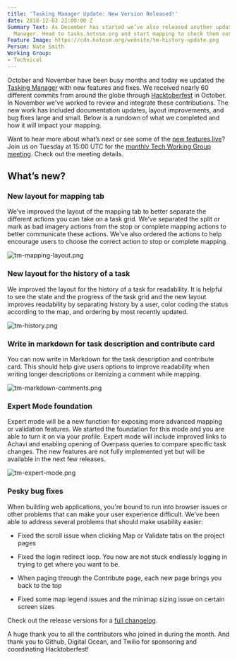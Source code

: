 ```yaml
---
title: 'Tasking Manager Update: New Version Released!'
date: 2018-12-03 22:00:00 Z
Summary Text: As December has started we’ve also released another update to the Tasking
  Manager. Head to tasks.hotosm.org and start mapping to check them out.
Feature Image: https://cdn.hotosm.org/website/tm-history-update.png
Person: Nate Smith
Working Group:
- Technical
---
```


October and November have been busy months and today we updated the [Tasking Manager](https://tasks.hotosm.org/) with new features and fixes. We received nearly 60 different commits from around the globe through [Hacktoberfest](https://hacktoberfest.digitalocean.com/) in October. In November we've worked to review and integrate these contributions. The new work has included documentation updates, layout improvements, and bug fixes large and small. Below is a rundown of what we completed and how it will impact your mapping.

Want to hear more about what’s next or see some of the [new features live](https://tasks.hotosm.org/)? Join us on Tuesday at 15:00 UTC for the [monthly Tech Working Group meeting](https://calendar.google.com/calendar/embed?src=hotosm.org_848e89aaiab04ag94d23rqn558@group.calendar.google.com). Check out the meeting details. 

## What’s new?

### New layout for mapping tab
We’ve improved the layout of the mapping tab to better separate the different actions you can take on a task grid. We’ve separated the split or mark as bad imagery actions from the stop or complete mapping actions to better communicate these actions. We’ve also ordered the actions to help encourage users to choose the correct action to stop or complete mapping.

![tm-mapping-layout.png](https://cdn.hotosm.org/website/tm-mapping-layout.png) 

### New layout for the history of a task
We improved the layout for the history of a task for readability. It is helpful to see the state and the progress of the task grid and the new layout improves readability by separating history by a user, color coding the status according to the map, and ordering by most recently updated. 

![tm-history.png](https://cdn.hotosm.org/website/tm-history.png)

### Write in markdown for task description and contribute card
You can now write in Markdown for the task description and contribute card. This should help give users options to improve readability when writing longer descriptions or itemizing a comment while mapping. 

![tm-markdown-comments.png](https://cdn.hotosm.org/website/tm-markdown-comments.png)

### Expert Mode foundation
Expert mode will be a new function for exposing more advanced mapping or validation features. We started the foundation for this mode and you are able to turn it on via your profile. Expert mode will include improved links to Achavi and enabling opening of Overpass queries to compare specific task changes. The new features are not fully implemented yet but will be available in the next few releases. 

![tm-expert-mode.png](https://cdn.hotosm.org/website/tm-expert-mode.png)

### Pesky bug fixes
When building web applications, you're bound to run into browser issues or other problems that can make your user experience difficult. We’ve been able to address several problems that should make usability easier: 

- Fixed the scroll issue when clicking Map or Validate tabs on the project pages

- Fixed the login redirect loop. You now are not stuck endlessly logging in trying to get where you want to be. 

- When paging through the Contribute page, each new page brings you back to the top

- Fixed some map legend issues and the minimap sizing issue on certain screen sizes 

Check out the release versions for a [full changelog](https://github.com/hotosm/tasking-manager/releases). 

A huge thank you to all the contributors who joined in during the month. And thank you to Github, Digital Ocean, and Twilio for sponsoring and coordinating Hacktoberfest!